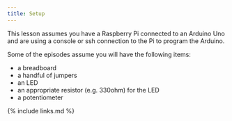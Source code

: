 ```yaml
---
title: Setup
---
```

This lesson assumes you have a Raspberry Pi connected to an Arduino Uno and are using a console or ssh connection to the Pi to program the Arduino.

Some of the episodes assume you will have the following items:
* a breadboard
* a handful of jumpers
* an LED
* an appropriate resistor (e.g. 330ohm) for the LED
* a potentiometer




{% include links.md %}
